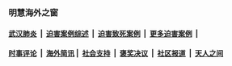 
### 明慧海外之窗

####  [武汉肺炎](indexes/365.md?t=07112200) &nbsp;|&nbsp;  [迫害案例综述](indexes/328.md?t=07112200) &nbsp;|&nbsp; [迫害致死案例](indexes/277.md?t=07112200)  &nbsp;|&nbsp; [更多迫害案例](indexes/81.md?t=07112200)  &nbsp;|&nbsp; 
####  [时事评论](indexes/19.md?t=07112200) &nbsp;|&nbsp; [海外简讯](indexes/245.md?t=07112200)&nbsp;|&nbsp;  [社会支持](indexes/140.md?t=07112200) &nbsp;|&nbsp; [褒奖决议](indexes/282.md?t=07112200) &nbsp;|&nbsp; [社区报道](indexes/91.md?t=07112200)  &nbsp;|&nbsp; [天人之间](indexes/78.md?t=07112200) 

